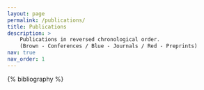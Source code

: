 ```yaml
---
layout: page
permalink: /publications/
title: Publications
description: >
    Publications in reversed chronological order. 
    (Brown - Conferences / Blue - Journals / Red - Preprints)
nav: true
nav_order: 1
---
```


<!-- _pages/publications.md -->
<div class="publications">

{% bibliography %}

</div>

